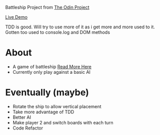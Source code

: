 Battleship Project from [The Odin Project](https://www.theodinproject.com/lessons/node-path-javascript-battleship)

[Live Demo](remiferiaa.github.io/battleship/)

TDD is good. Will try to use more of it as i get more and more used to it. 
Gotten too used to console.log and DOM methods

# About
- A game of battleship [Read More Here](https://en.wikipedia.org/wiki/Battleship_(game))
- Currently only play against a basic AI


# Eventually (maybe)
- Rotate the ship to allow vertical placement
- Take more advantage of TDD
- Better AI 
- Make player 2 and switch boards with each turn
- Code Refactor